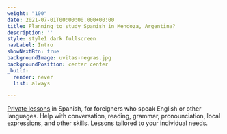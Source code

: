 ```yaml
---
weight: "100"
date: 2021-07-01T00:00:00.000+00:00
title: Planning to study Spanish in Mendoza, Argentina?
description: ''
style: style1 dark fullscreen
navLabel: Intro
showNextBtn: true
backgroundImage: uvitas-negras.jpg
backgroundPosition: center center
_build:
  render: never
  list: always

---
```

[Private lessons](/spanish-lessons/) in Spanish, for foreigners who speak English or other languages. Help with conversation, reading, grammar, pronounciation, local expressions, and other skills. Lessons tailored to your individual needs.
